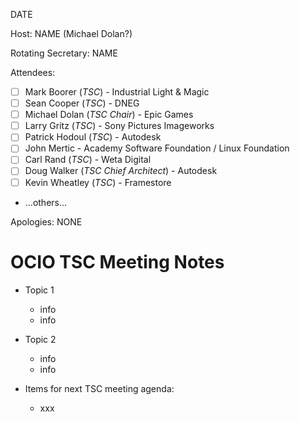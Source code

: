 <!-- SPDX-License-Identifier: CC-BY-4.0 -->
<!-- Copyright Contributors to the OpenColorIO Project. -->

DATE

Host: NAME (Michael Dolan?)

Rotating Secretary: NAME

Attendees:
  * [ ] Mark Boorer (_TSC_) - Industrial Light & Magic
  * [ ] Sean Cooper (_TSC_) - DNEG
  * [ ] Michael Dolan (_TSC Chair_) - Epic Games
  * [ ] Larry Gritz (_TSC_) - Sony Pictures Imageworks
  * [ ] Patrick Hodoul (_TSC_) - Autodesk
  * [ ] John Mertic - Academy Software Foundation / Linux Foundation
  * [ ] Carl Rand (_TSC_) - Weta Digital
  * [ ] Doug Walker (_TSC Chief Architect_) - Autodesk
  * [ ] Kevin Wheatley (_TSC_) - Framestore
  * ...others...

Apologies:
  NONE

# **OCIO TSC Meeting Notes**

* Topic 1
    - info
    - info

* Topic 2
    - info
    - info

* Items for next TSC meeting agenda:
    - xxx
    

